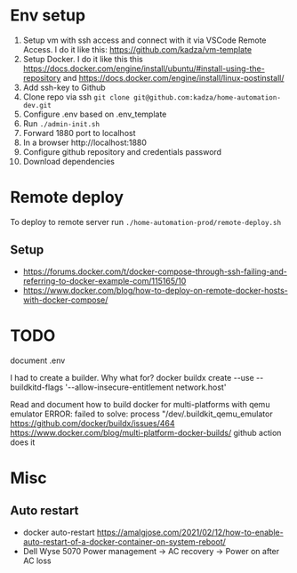 # Env setup
1. Setup vm with ssh access and connect with it via VSCode Remote Access. I do it like this: https://github.com/kadza/vm-template
2. Setup Docker. I do it like this this https://docs.docker.com/engine/install/ubuntu/#install-using-the-repository and https://docs.docker.com/engine/install/linux-postinstall/
3. Add ssh-key to Github
4. Clone repo via ssh `git clone git@github.com:kadza/home-automation-dev.git`
5. Configure .env based on .env_template
6. Run `./admin-init.sh`
7. Forward 1880 port to localhost
8. In a browser http://localhost:1880
9. Configure github repository and credentials password
10. Download dependencies

# Remote deploy
To deploy to remote server run `./home-automation-prod/remote-deploy.sh`
## Setup
* https://forums.docker.com/t/docker-compose-through-ssh-failing-and-referring-to-docker-example-com/115165/10
* https://www.docker.com/blog/how-to-deploy-on-remote-docker-hosts-with-docker-compose/

# TODO
document .env

I had to create a builder. Why what for?
docker buildx create --use --buildkitd-flags '--allow-insecure-entitlement network.host'

Read and document how to build docker for multi-platforms with qemu emulator
ERROR: failed to solve: process "/dev/.buildkit_qemu_emulator
https://github.com/docker/buildx/issues/464
https://www.docker.com/blog/multi-platform-docker-builds/
github action does it

# Misc
## Auto restart
* docker auto-restart https://amalgjose.com/2021/02/12/how-to-enable-auto-restart-of-a-docker-container-on-system-reboot/
* Dell Wyse 5070 Power management -> AC recovery -> Power on after AC loss
